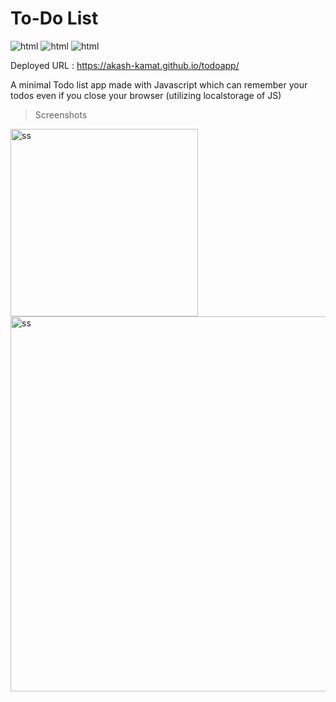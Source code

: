 # To-Do List

<img src="https://img.shields.io/badge/HTML5-E34F26?style=for-the-badge&logo=html5&logoColor=white" alt="html"> <img src="https://img.shields.io/badge/CSS3-1572B6?style=for-the-badge&logo=css3&logoColor=white" alt="html"> <img src="https://img.shields.io/badge/JavaScript-F7DF1E?style=for-the-badge&logo=javascript&logoColor=black" alt="html">


Deployed URL : https://akash-kamat.github.io/todoapp/


A minimal Todo list app made with Javascript which can remember your todos even if you close your browser (utilizing localstorage of JS)

> Screenshots

<img src="https://i.ibb.co/Gnnd2q8/todo3.png" alt="ss" width=300px>

<img src="https://i.ibb.co/5YV6fjt/todo1.png" alt="ss" width=600px>



